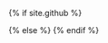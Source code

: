 <meta charset="utf-8">
<meta name="viewport" content="width=device-width, initial-scale=1, shrink-to-fit=no">
<meta name="description" content="{{ page.description | default: site.description | smartify }}">
<meta name="author" content="{{ site.authors }}">
<meta name="generator" content="Jekyll v{{ jekyll.version }}">

<link rel="shortcut icon" href="/favicon.ico" type="image/x-icon">
<link rel="icon" href="/favicon.ico" type="image/x-icon">

<title>
  {%- if page.title -%}
    {{ page.title | smartify }} · {{ site.title | smartify }}
  {%- else -%}
    {{ site.title | smartify }} · {{ site.description | smartify }}
  {%- endif -%}
</title>

<!-- Bootstrap core CSS -->
{% if site.github %}
<link href="{{ site.url }}/css/unquez-site.css" rel="stylesheet">
<link href="{{ site.url }}/css/vendor.css" rel="stylesheet">
{% else %}
<link href="/css/unquez-site.css" rel="stylesheet">
<link href="/css/vendor.css" rel="stylesheet">
{% endif %}
